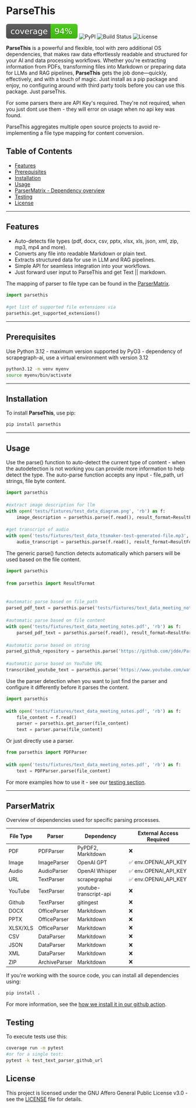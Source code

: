 # ParseThis

![Coverage](./coverage.svg)
![PyPI](https://img.shields.io/pypi/v/ParseThis)
![Build Status](https://img.shields.io/github/workflow/status/jdde/ParseThis/CI)
![License](https://img.shields.io/github/license/jdde/ParseThis)


**ParseThis** is a powerful and flexible, tool with zero additional OS dependencies, that makes raw data effortlessly readable and structured for your AI and data processing workflows. Whether you're extracting information from PDFs, transforming files into Markdown or preparing data for LLMs and RAG pipelines, **ParseThis** gets the job done—quickly, effectively, and with a touch of magic.
Just install as a pip package and enjoy, no configuring around with third party tools before you can use this package. Just parseThis.

For some parsers there are API Key's required. They're not required, when you just dont use them - they will error on usage when no api key was found.

ParseThis aggregates multiple open source projects to avoid re-implementing a file type mapping for content conversion.

## Table of Contents
- [Features](#features)
- [Prerequisites](#prerequisites)
- [Installation](#installation)
- [Usage](#usage)
- [ParserMatrix - Dependency overview](#ParserMatrix)
- [Testing](#Testing)
- [License](#License)

---

## Features
- Auto-detects file types (pdf, docx, csv, pptx, xlsx, xls, json, xml, zip, mp3, mp4 and more).
- Converts any file into readable Markdown or plain text.
- Extracts structured data for use in LLM and RAG pipelines.
- Simple API for seamless integration into your workflows.
- Just forward user input to ParseThis and get Text || markdown.

The mapping of parser to file type can be found in the [ParserMatrix](#parsermatrix---when-is-which-dependency-used).

```python
import parsethis

#get list of supported file extensions via 
parsethis.get_supported_extensions()
```


---

## Prerequisites
Use Python 3.12 - maximum version supported by PyO3 - dependency of scrapegraph-ai, use a virtual environment with version 3.12
```sh
python3.12 -m venv myenv
source myenv/bin/activate
```

---

## Installation

To install **ParseThis**, use pip:

```bash
pip install parsethis
```

---

## Usage
Use the parse() function to auto-detect the current type of content - when the autodetection is not working you can provide more information to help detect the type.
The auto-parse function accepts any input - file_path, url strings, file byte content.
```python
import parsethis

#extract image description for llm
with open('tests/fixtures/test_data_diagram.png', 'rb') as f:
    image_description = parsethis.parse(f.read(), result_format=ResultFormat.TXT)

#get transcript of audio
with open('tests/fixtures/test_data_ttsmaker-test-generated-file.mp3', 'rb') as f:
    audio_transcript = parsethis.parse(f.read(), result_format=ResultFormat.TXT)
```

The generic parse() function detects automatically which parsers will be used based on the file content.

```python
import parsethis

from parsethis import ResultFormat


#automatic parse based on file_path
parsed_pdf_text = parsethis.parse('tests/fixtures/text_data_meeting_notes.pdf', result_format=ResultFormat.TXT)

#automatic parse based on file content
with open('tests/fixtures/text_data_meeting_notes.pdf', 'rb') as f:
    parsed_pdf_text = parsethis.parse(f.read(), result_format=ResultFormat.TXT)  # works with any bytes content

#automatic parse based on string
parsed_github_repository = parsethis.parse('https://github.com/jdde/ParseThis', result_format=ResultFormat.TXT)

#automatic parse based on YouTube URL
transcribed_youtube_text = parsethis.parse('https://www.youtube.com/watch?v=ca7QkcAGe', result_format=ResultFormat.TXT)
```

Use the parser detection when you want to just find the parser and configure it differently before it parses the content.
```python
import parsethis

with open('tests/fixtures/text_data_meeting_notes.pdf', 'rb') as f:
    file_content = f.read()
    parser = parsethis.get_parser(file_content)
    text = parser.parse(file_content)
```

Or just directly use a parser.
```python
from parsethis import PDFParser

with open('tests/fixtures/text_data_meeting_notes.pdf', 'rb') as f:
    text = PDFParser.parse(file_content)
```

For more examples how to use it - see our [testing section](tests/test_automatic_parser_selection.py).

---

## ParserMatrix
Overview of dependencies used for specific parsing processes.

| File Type | Parser         | Dependency          | External Access Required |
|-----------|----------------|---------------------|---------------------|
| PDF       | PDFParser      | PyPDF2, Markitdown | ❌ |
| Image     | ImageParser    | OpenAI GPT         | ✅ env.OPENAI_API_KEY|
| Audio     | AudioParser    | OpenAI Whisper     | ✅ env.OPENAI_API_KEY |
| URL       | TextParser     | scrapegraphai      | ✅ env.OPENAI_API_KEY |
| YouTube   | TextParser  | youtube-transcript-api | ❌ |
| Github    | TextParser     | gitingest          | ❌ |
| DOCX      | OfficeParser   | Markitdown         | ❌ |
| PPTX      | OfficeParser   | Markitdown         | ❌ |
| XLSX/XLS  | OfficeParser   | Markitdown         | ❌ |
| CSV       | DataParser     | Markitdown         | ❌ |
| JSON      | DataParser     | Markitdown         | ❌ |
| XML       | DataParser     | Markitdown         | ❌ |
| ZIP       | ArchiveParser  | Markitdown         | ❌ |


If you're working with the source code, you can install all dependencies using:

```bash
pip install .
```
For more information, see the [how we install it in our github action](.github/workflows/coverage.yml).


## Testing
To execute tests use this:

```bash
coverage run -m pytest
#or for a single test:
pytest -k test_text_parser_github_url
```


## License
This project is licensed under the GNU Affero General Public License v3.0 - see the [LICENSE](LICENSE) file for details.
